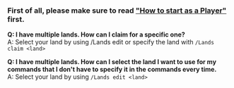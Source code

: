 ### First of all, please make sure to read ["How to start as a Player"](https://github.com/Angeschossen/Lands/wiki/How-to-Start-as-a-Player) first.

**Q: I have multiple lands. How can I claim for a specific one?**\
A: Select your land by using /Lands edit <land> or specify the land with `/Lands claim <land>`

**Q: I have multiple lands. How can I select the land I want to use for my commands that I don't have to specify it in the commands every time.**\
A: Select your land by using `/Lands edit <land>`

 
